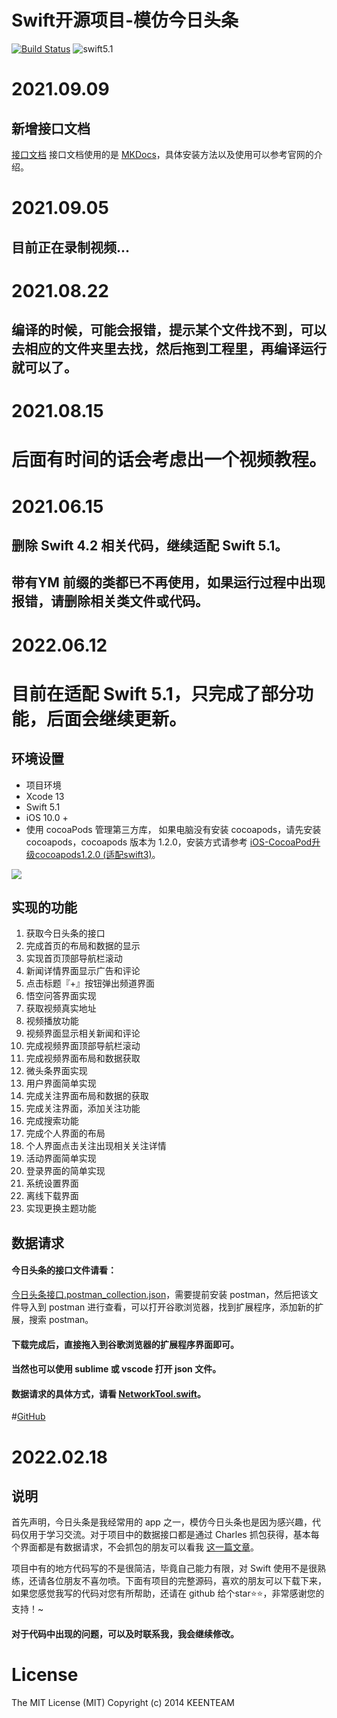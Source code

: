 # Swift开源项目-模仿今日头条

[![Build Status](https://travis-ci.org/hrscy/TodayNews.svg?branch=master)](https://travis-ci.org/hrscy/TodayNews) ![swift5.1](https://img.shields.io/badge/language-swift%205.1-orange.svg)

# 2021.09.09
## 新增接口文档
[接口文档](https://github.com/KeenTeam1990/KTTodayNews/tree/master/todayNews-docs)
接口文档使用的是 [MKDocs](http://www.mkdocs.org/)，具体安装方法以及使用可以参考官网的介绍。

# 2021.09.05
## 目前正在录制视频...

# 2021.08.22

## 编译的时候，可能会报错，提示某个文件找不到，可以去相应的文件夹里去找，然后拖到工程里，再编译运行就可以了。

# 2021.08.15

# 后面有时间的话会考虑出一个视频教程。

# 2021.06.15

## 删除 Swift 4.2 相关代码，继续适配 Swift 5.1。

## 带有YM 前缀的类都已不再使用，如果运行过程中出现报错，请删除相关类文件或代码。

# 2022.06.12 

# 目前在适配 Swift 5.1，只完成了部分功能，后面会继续更新。
## 环境设置

-  项目环境
-  Xcode 13
-  Swift 5.1
-  iOS 10.0 +
-  使用 cocoaPods 管理第三方库， 如果电脑没有安装 cocoapods，请先安装 cocoapods，cocoapods 版本为 1.2.0，安装方式请参考  [iOS-CocoaPod升级cocoapods1.2.0 (适配swift3)](http://blog.csdn.net/qxuewei/article/details/53113920)。

![](http://obna9emby.bkt.clouddn.com/news/news.gif)

## 实现的功能

1. 获取今日头条的接口
2. 完成首页的布局和数据的显示
3. 实现首页顶部导航栏滚动
4. 新闻详情界面显示广告和评论
5. 点击标题『+』按钮弹出频道界面
6. 悟空问答界面实现
7. 获取视频真实地址
8. 视频播放功能
9. 视频界面显示相关新闻和评论
10. 完成视频界面顶部导航栏滚动
11. 完成视频界面布局和数据获取
12. 微头条界面实现
13. 用户界面简单实现
14. 完成关注界面布局和数据的获取
15. 完成关注界面，添加关注功能
16. 完成搜索功能
17. 完成个人界面的布局
18. 个人界面点击关注出现相关关注详情
19. 活动界面简单实现
20. 登录界面的简单实现
21. 系统设置界面
22. 离线下载界面
23. 实现更换主题功能

## 数据请求

#### 今日头条的接口文件请看：

[今日头条接口.postman_collection.json](https://github.com/hrscy/TodayNews/blob/master/news.json)，需要提前安装 postman，然后把该文件导入到 postman 进行查看，可以打开谷歌浏览器，找到扩展程序，添加新的扩展，搜索 postman。

#### 下载完成后，直接拖入到谷歌浏览器的扩展程序界面即可。

#### 当然也可以使用 sublime 或 vscode 打开 json 文件。

#### 数据请求的具体方式，请看 [NetworkTool.swift](https://github.com/KeenTeam1990/KTTodayNews/blob/master/TodayNews/Classes/Main/Tools/NetworkTool.swift)。
#[GitHub](https://github.com/KeenTeam1990/KTTodayNews.git)

# 2022.02.18

## 说明

首先声明，今日头条是我经常用的 app 之一，模仿今日头条也是因为感兴趣，代码仅用于学习交流。对于项目中的数据接口都是通过 Charles 抓包获得，基本每个界面都是有数据请求，不会抓包的朋友可以看我 [这一篇文章](http://www.jianshu.com/p/235bc6c3ca77)。

项目中有的地方代码写的不是很简洁，毕竟自己能力有限，对 Swift 使用不是很熟练，还请各位朋友不喜勿喷。下面有项目的完整源码，喜欢的朋友可以下载下来，如果您感觉我写的代码对您有所帮助，还请在 github 给个star⭐⭐，非常感谢您的支持！~

#### 对于代码中出现的问题，可以及时联系我，我会继续修改。

# License

The MIT License (MIT)   Copyright (c) 2014 KEENTEAM
